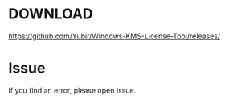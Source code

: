 # DOWNLOAD
https://github.com/Yubir/Windows-KMS-License-Tool/releases/

# Issue
If you find an error, please open Issue.
